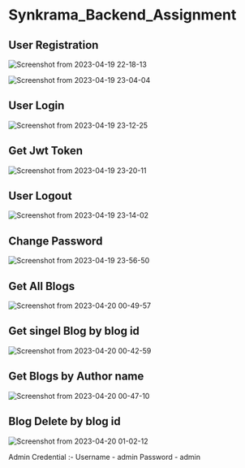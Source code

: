 # Synkrama_Backend_Assignment

## User Registration
![Screenshot from 2023-04-19 22-18-13](https://user-images.githubusercontent.com/85228361/233182342-10be5837-6319-4d1f-a429-41627064eaa4.png)

![Screenshot from 2023-04-19 23-04-04](https://user-images.githubusercontent.com/85228361/233181058-eee3ba2b-ab37-4d94-b71e-2c3cb6edf160.png)
## User Login

![Screenshot from 2023-04-19 23-12-25](https://user-images.githubusercontent.com/85228361/233181073-de0db6da-10c2-431a-9396-c8d3e8b616f0.png)
## Get Jwt Token

![Screenshot from 2023-04-19 23-20-11](https://user-images.githubusercontent.com/85228361/233181114-3e47ae80-49cf-40ac-b438-7181e82a4f78.png)

## User Logout

![Screenshot from 2023-04-19 23-14-02](https://user-images.githubusercontent.com/85228361/233181089-a6941aab-91e9-479d-a36c-27e3bbdea212.png)

## Change Password

![Screenshot from 2023-04-19 23-56-50](https://user-images.githubusercontent.com/85228361/233181133-ac7681d6-4171-4090-81b6-763926effc4a.png)

## Get All Blogs

![Screenshot from 2023-04-20 00-49-57](https://user-images.githubusercontent.com/85228361/233181174-12a62c8b-3931-4bc0-8462-150c2444c719.png)


## Get singel Blog by blog id

![Screenshot from 2023-04-20 00-42-59](https://user-images.githubusercontent.com/85228361/233181152-9b9c115b-3cfa-4f25-8303-8c6038ccb655.png)
## Get Blogs by Author name 

![Screenshot from 2023-04-20 00-47-10](https://user-images.githubusercontent.com/85228361/233181169-d44def51-5705-45bb-be96-c2d91d3a38be.png)

## Blog Delete by blog id

![Screenshot from 2023-04-20 01-02-12](https://user-images.githubusercontent.com/85228361/233181186-8656d654-56cc-465d-a26f-1fb293f8ea3c.png)


Admin Credential :- 
Username - admin
Password - admin
